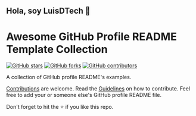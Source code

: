 ## Hola, soy LuisDTech 👋

# Awesome GitHub Profile README Template Collection

[![GitHub stars](https://img.shields.io/github/stars/themlphdstudent/awesome-github-profile-readme-templates.svg)](https://github.com/LuisDTech/awesome-github-profile-readme-templates/stargazers)
[![GitHub forks](https://img.shields.io/github/forks/themlphdstudent/awesome-github-profile-readme-templates.svg?color=blue)](https://github.com/durgeshsamariya/awesome-github-profile-readme-templates/network)
[![GitHub contributors](https://img.shields.io/github/contributors/themlphdstudent/awesome-github-profile-readme-templates.svg?color=blue)](https://github.com/LuisDTech/awesome-github-profile-readme-templates/network)

A collection of GitHub profile README's examples.

[Contributions](https://github.com/LuisDTech/awesome-github-profile-readme-templates/blob/master/CONTRIBUTING.md) are welcome. Read the [Guidelines](https://github.com/LuisDTech/awesome-github-profile-readme-templates/blob/master/CONTRIBUTING.md) on how to contribute.
Feel free to add your or someone else's GitHub profile README file.

Don't forget to hit the :star: if you like this repo.
